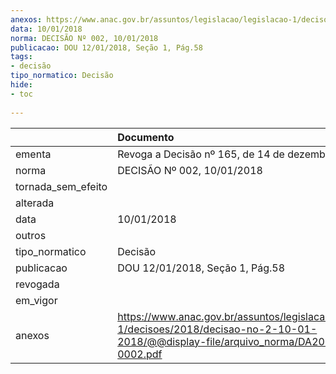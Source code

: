 ```yaml
---
anexos: https://www.anac.gov.br/assuntos/legislacao/legislacao-1/decisoes/2018/decisao-no-2-10-01-2018/@@display-file/arquivo_norma/DA2018-0002.pdf
data: 10/01/2018
norma: DECISÃO Nº 002, 10/01/2018
publicacao: DOU 12/01/2018, Seção 1, Pág.58
tags:
- decisão
tipo_normatico: Decisão
hide: 
- toc 
 
---
```


|                    | Documento                                                                                                                                   |
|:-------------------|:--------------------------------------------------------------------------------------------------------------------------------------------|
| ementa             | Revoga a Decisão nº 165, de 14 de dezembro de 2010.                                                                                         |
| norma              | DECISÃO Nº 002, 10/01/2018                                                                                                                  |
| tornada_sem_efeito |                                                                                                                                             |
| alterada           |                                                                                                                                             |
| data               | 10/01/2018                                                                                                                                  |
| outros             |                                                                                                                                             |
| tipo_normatico     | Decisão                                                                                                                                     |
| publicacao         | DOU 12/01/2018, Seção 1, Pág.58                                                                                                             |
| revogada           |                                                                                                                                             |
| em_vigor           |                                                                                                                                             |
| anexos             | https://www.anac.gov.br/assuntos/legislacao/legislacao-1/decisoes/2018/decisao-no-2-10-01-2018/@@display-file/arquivo_norma/DA2018-0002.pdf |